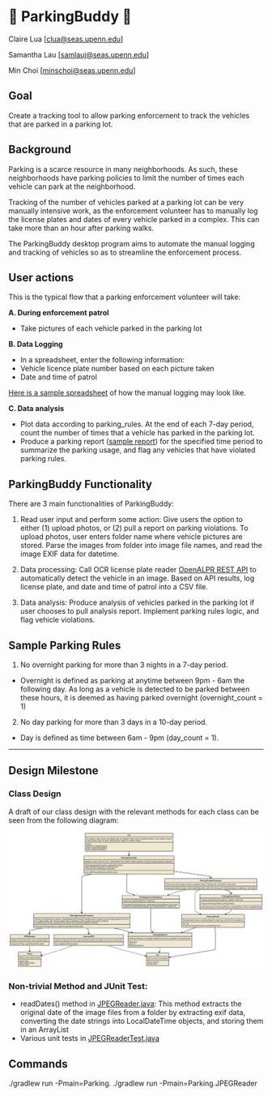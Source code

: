 # :car: ParkingBuddy :blue_car:
Claire Lua [clua@seas.upenn.edu]

Samantha Lau [samlauj@seas.upenn.edu]

Min Choi [minschoi@seas.upenn.edu]


## Goal
Create a tracking tool to allow parking enforcement to track the vehicles that are parked in a parking lot. 

## Background
Parking is a scarce resource in many neighborhoods. As such, these neighborhoods have parking policies to limit the number of times each vehicle can park at the neighborhood.

Tracking of the number of vehicles parked at a parking lot can be very manually intensive work, as the enforcement volunteer has to manually log the license plates and dates of every vehicle parked in a complex. This can take more than an hour after parking walks. 

The ParkingBuddy desktop program aims to automate the manual logging and tracking of vehicles so as to streamline the enforcement process.

## User actions

This is the typical flow that a parking enforcement volunteer will take:

**A. During enforcement patrol**
- Take pictures of each vehicle parked in the parking lot

**B. Data Logging**
- In a spreadsheet, enter the following information:
- Vehicle licence plate number based on each picture taken
- Date and time of patrol 

[Here is a sample spreadsheet](https://docs.google.com/spreadsheets/d/1Mpp9opsv6qjvfOmCwG9bU2ZnEMJZBuzvr9L-fWJm1Qo/edit?usp=sharing) of how the manual logging may look like. 

**C. Data analysis**
- Plot data according to parking_rules. At the end of each 7-day period, count the number of times that a vehicle has parked in the parking lot.
- Produce a parking report ([sample report](https://docs.google.com/spreadsheets/u/2/d/1Mpp9opsv6qjvfOmCwG9bU2ZnEMJZBuzvr9L-fWJm1Qo/edit#gid=467789344)) for the specified time period to summarize the parking usage, and flag any vehicles that have violated parking rules.

## ParkingBuddy Functionality
There are 3 main functionalities of ParkingBuddy:

1. Read user input and perform some action: Give users the option to either (1) upload photos, or (2) pull a report on parking violations. To upload photos, user enters folder name where vehicle pictures are stored. Parse the images from folder into image file names, and read the image EXIF data for datetime. 

2. Data processing: Call OCR license plate reader [OpenALPR REST API](http://www.openalpr.com/index.html) to automatically detect the vehicle in an image. Based on API results, log license plate, and date and time of patrol into a CSV file.

3. Data analysis: Produce analysis of vehicles parked in the parking lot if user chooses to pull analysis report. Implement parking rules logic, and flag vehicle violations. 

## Sample Parking Rules
1. No overnight parking for more than 3 nights in a 7-day period.
- Overnight is defined as parking at anytime  between 9pm - 6am the following day. As long as a vehicle is detected to be parked between these hours, it is deemed as having parked overnight (overnight_count = 1)
2. No day parking for more than 3 days in a 10-day period.
- Day is defined as time between 6am - 9pm (day_count = 1).
___
## Design Milestone
### Class Design 
A draft of our class design with the relevant methods for each class can be seen from the following diagram:

![alt text](src/src/main/java/Images/classDiagram_updated.png)


### Non-trivial Method and JUnit Test:

- readDates() method in [JPEGReader.java](/src/src/main/java/Parking/JPEGReader.java): This method extracts the original date of the image files from a folder by extracting exif data, converting the date strings into LocalDateTime objects, and storing them in an ArrayList<LocalDateTime>
- Various unit tests in [JPEGReaderTest.java](/src/src/test/java/Parking/JPEGReaderTest.java)

## Commands
./gradlew run -Pmain=Parking.<class name>
./gradlew run -Pmain=Parking.JPEGReader
